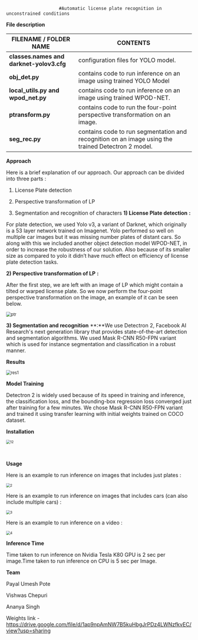 
					
						#Automatic license plate recognition in unconstrained conditions


**File description**

| **FILENAME / FOLDER NAME**               | **CONTENTS**                                                 |
| ---------------------------------------- | ------------------------------------------------------------ |
| **classes.names and darknet-yolov3.cfg** | configuration files for YOLO model.                          |
| **obj_det.py**                           | contains code to run inference on an image using trained YOLO Model |
| **local_utils.py and wpod_net.py**       | contains code to run inference on an image using trained WPOD-NET. |
| **ptransform.py**                        | contains code to run the four-point perspective transformation on an image. |
| **seg_rec.py**                           | contains code to run segmentation and recognition on an image using the trained Detectron 2 model. |

**Approach**

Here is a brief explanation of our approach. Our approach can be divided into three parts :

1) License Plate detection

2) Perspective transformation of LP

3) Segmentation and recognition of characters
**1) License Plate detection** **:**	

For plate detection, we used Yolo v3, a variant of Darknet, which originally is a 53 layer network trained on Imagenet. Yolo performed so well on multiple car images but it was missing number plates of distant cars. So along with this we included another object detection model WPOD-NET, in order to increase the robustness of our solution. Also because of its smaller size as compared to yolo it didn’t have much effect on efficiency of license plate detection tasks.

**2) Perspective transformation of LP** **:**

After the first step, we are left with an image of LP which might contain a tilted or warped license plate. So we now perform the four-point perspective transformation on the image, an example of it can be seen below.

<img src="assets\ptr.png" alt="ptr" style="zoom:80%;" />

**3) Segmentation and recognition** **:**We use Detectron 2, Facebook AI Research's next generation library that provides state-of-the-art detection and segmentation algorithms. We used Mask R-CNN R50-FPN variant which is used for instance segmentation and classification in a robust manner.

**Results**

<img src="assets\res1.png" alt="res1" style="zoom:80%;" />



**Model Training**

Detectron 2 is widely used because of its speed in training and inference, the classification loss, and the bounding-box regression loss converged just after training for a few minutes. We chose Mask R-CNN R50-FPN variant and trained it using transfer learning with initial weights trained on COCO dataset.

**Installation**

<img src="assets\12.png" alt="12" style="zoom: 67%;" />

​				

**Usage** 

Here is an example to run inference on images that includes just plates : 

<img src="assets\2.png" alt="2" style="zoom: 67%;" />

Here is an example to run inference on images that includes cars (can also include multiple cars) : 

<img src="assets\3.png" alt="3" style="zoom:67%;" />

Here is an example to run inference on a video : 

<img src="assets\4.png" alt="4" style="zoom:67%;" />

**Inference Time**

Time taken to run inference on Nvidia Tesla K80 GPU is 2 sec per image.Time taken to run inference on CPU is 5 sec per Image.

**Team**

Payal Umesh Pote

Vishwas Chepuri

Ananya Singh

Weights link - https://drive.google.com/file/d/1ap9npAmNW7B5kuHbgJrPDz4LWNzfkvEC/view?usp=sharing
